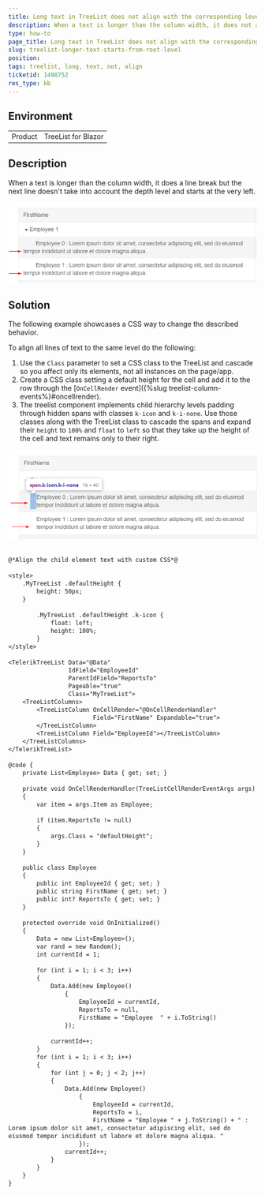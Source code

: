 ```yaml
---
title: Long text in TreeList does not align with the corresponding level
description: When a text is longer than the column width, it does not align with the corresponding level and starts from the very left
type: how-to
page_title: Long text in TreeList does not align with the corresponding level
slug: treelist-longer-text-starts-from-root-level
position: 
tags: treelist, long, text, not, align
ticketid: 1498752
res_type: kb
---
```


## Environment
<table>
	<tbody>
		<tr>
			<td>Product</td>
			<td>TreeList for Blazor</td>
		</tr>
	</tbody>
</table>


## Description
When a text is longer than the column width, it does a line break but the next line doesn't take into account the depth level and starts at the very left.

![treelist-long-text-not-aligned](images/treelist-long-text-not-aligned.png)


## Solution

The following example showcases a CSS way to change the described behavior.

To align all lines of text to the same level do the following:

1. Use the `Class` parameter to set a CSS class to the TreeList and cascade so you affect only its elements, not all instances on the page/app.
1. Create a CSS class setting a default height for the cell and add it to the row through the [`OnCellRender` event]({%slug treelist-column-events%}#oncellrender).
1. The treelist component implements child hierarchy levels padding through hidden spans with classes `k-icon` and `k-i-none`. Use those classes along with the TreeList class to cascade the spans and expand their `height` to `100%` and `float` to `left` so that they take up the height of the cell and text remains only to their right.

![treelist-long-text-aligned](images/treelist-long-text-aligned.png)

````RAZOR

@*Align the child element text with custom CSS*@

<style>
    .MyTreeList .defaultHeight {
        height: 50px;
    }

        .MyTreeList .defaultHeight .k-icon {
            float: left;
            height: 100%;
        }
</style>

<TelerikTreeList Data="@Data"
                 IdField="EmployeeId"
                 ParentIdField="ReportsTo"
                 Pageable="true"
                 Class="MyTreeList">
    <TreeListColumns>
        <TreeListColumn OnCellRender="@OnCellRenderHandler"
                        Field="FirstName" Expandable="true">
        </TreeListColumn>
        <TreeListColumn Field="EmployeeId"></TreeListColumn>
    </TreeListColumns>
</TelerikTreeList>

@code {
    private List<Employee> Data { get; set; }

    private void OnCellRenderHandler(TreeListCellRenderEventArgs args)
    {
        var item = args.Item as Employee;

        if (item.ReportsTo != null)
        {
            args.Class = "defaultHeight";
        }
    }

    public class Employee
    {
        public int EmployeeId { get; set; }
        public string FirstName { get; set; }
        public int? ReportsTo { get; set; }
    }

    protected override void OnInitialized()
    {
        Data = new List<Employee>();
        var rand = new Random();
        int currentId = 1;

        for (int i = 1; i < 3; i++)
        {
            Data.Add(new Employee()
                {
                    EmployeeId = currentId,
                    ReportsTo = null,
                    FirstName = "Employee  " + i.ToString()
                });

            currentId++;
        }
        for (int i = 1; i < 3; i++)
        {
            for (int j = 0; j < 2; j++)
            {
                Data.Add(new Employee()
                    {
                        EmployeeId = currentId,
                        ReportsTo = i,
                        FirstName = "Employee " + j.ToString() + " : Lorem ipsum dolor sit amet, consectetur adipiscing elit, sed do eiusmod tempor incididunt ut labore et dolore magna aliqua. "
                    });
                currentId++;
            }
        }
    }
}
````

